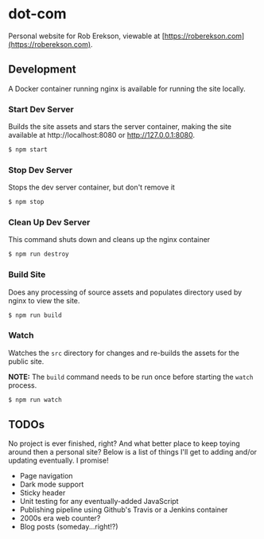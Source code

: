 # dot-com

Personal website for Rob Erekson, viewable at [https://roberekson.com](https://roberekson.com).

## Development

A Docker container running nginx is available for running the site locally.

### Start Dev Server

Builds the site assets and stars the server container, making the site available at http://localhost:8080 or http://127.0.0.1:8080.

```sh
$ npm start
```

### Stop Dev Server

Stops the dev server container, but don't remove it

```sh
$ npm stop
```

### Clean Up Dev Server

This command shuts down and cleans up the nginx container

```sh
$ npm run destroy
```

### Build Site

Does any processing of source assets and populates directory used by nginx to view the site.

```sh
$ npm run build
```

### Watch

Watches the `src` directory for changes and re-builds the assets for the public site.

**NOTE:** The `build` command needs to be run once before starting the `watch` process.

```sh
$ npm run watch
```

## TODOs

No project is ever finished, right? And what better place to keep toying around then a personal site? Below is a list of things I'll get to adding and/or updating eventually. I promise!

* Page navigation
* Dark mode support
* Sticky header
* Unit testing for any eventually-added JavaScript
* Publishing pipeline using Github's Travis or a Jenkins container
* 2000s era web counter?
* Blog posts (someday...right!?)

